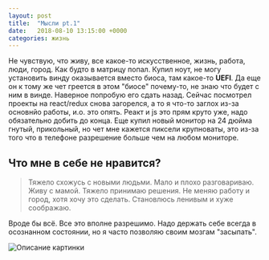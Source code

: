 ```yaml
---
layout: post
title:  "Мысли pt.1"
date:   2018-08-10 13:15:00 +0000
categories: жизнь
---
```

Не чувствую, что живу, все какое-то искусственное, жизнь, работа, люди, город. Как будто в матрицу попал. Купил ноут, не могу установить винду оказывается вместо биоса, там какое-то <strong>UEFI</strong>. Да еще он к тому же чет греется в этом "биосе" почему-то, не знаю что будет с ним в винде. Наверное попробую его сдать назад.
Сейчас посмотрел проекты на react/redux снова загорелся, а то я что-то заглох из-за основнйо работы, и.о. это опять. Реакт и js это прям круто уже, надо обязательно добить до конца.
Еще купил новый монитор на 24 дюйма гнутый, прикольный, но чет мне кажется пиксели крупноваты, это из-за того что в телефоне разрешение больше чем на любом мониторе.

Что мне в себе не нравится?
------ 
> Тяжело схожусь с новыми людьми.
> Мало и плохо разговариваю.
> Живу с мамой.
> Тяжело принимаю решения.
> Не меняю работу и город, хотя хочу это сделать.
> Становлюсь ленивым и хуже соображаю.

Вроде бы всё. Все это вполне разрешимо.
Надо держать себе всегда в осознанном состоянии, но я часто позволяю своим мозгам "засыпать".

![Описание картинки](https://img5.goodfon.ru/wallpaper/big/7/1c/anastasiia-barmina-katerina-shiriaeva-devushka-poza-shorty-k.jpg "заголовок картинки")
